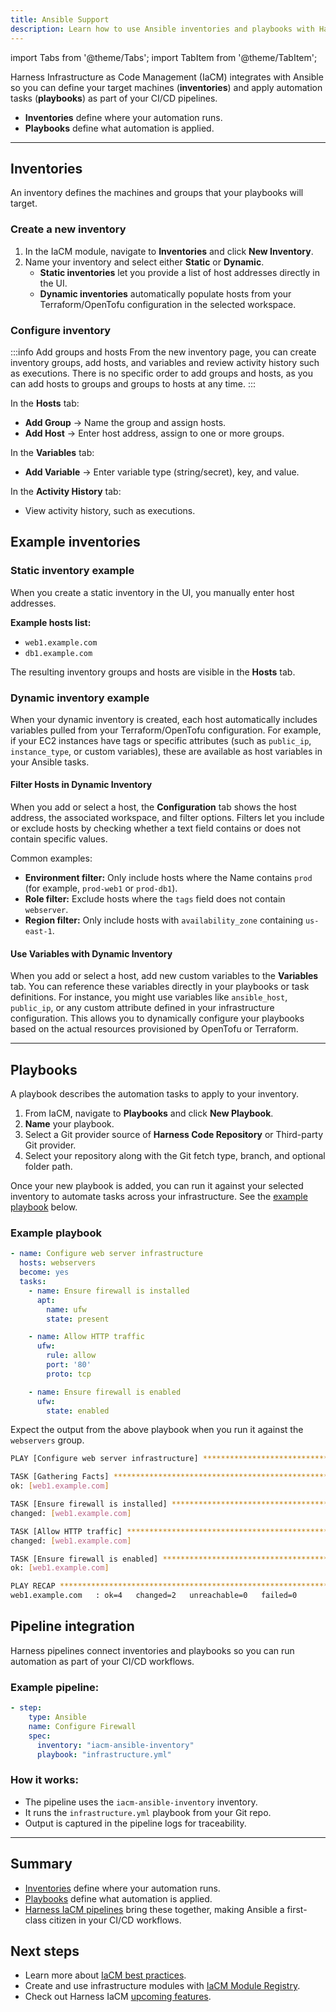 ```yaml
---
title: Ansible Support
description: Learn how to use Ansible inventories and playbooks with Harness IaCM to manage infrastructure in your CI/CD workflows.
---
```


import Tabs from '@theme/Tabs';
import TabItem from '@theme/TabItem';

Harness Infrastructure as Code Management (IaCM) integrates with Ansible so you can define your target machines (**inventories**) and apply automation tasks (**playbooks**) as part of your CI/CD pipelines.
- **Inventories** define where your automation runs.
- **Playbooks** define what automation is applied.

---

## Inventories
An inventory defines the machines and groups that your playbooks will target.

### Create a new inventory
1. In the IaCM module, navigate to **Inventories** and click **New Inventory**. 
2. Name your inventory and select either **Static** or **Dynamic**. 
   - **Static inventories** let you provide a list of host addresses directly in the UI. 
   - **Dynamic inventories** automatically populate hosts from your Terraform/OpenTofu configuration in the selected workspace.

### Configure inventory
:::info Add groups and hosts
From the new inventory page, you can create inventory groups, add hosts, and variables and review activity history such as executions. 
There is no specific order to add groups and hosts, as you can add hosts to groups and groups to hosts at any time.
:::

In the **Hosts** tab:
- **Add Group** → Name the group and assign hosts.
- **Add Host** → Enter host address, assign to one or more groups.

In the **Variables** tab:
- **Add Variable** → Enter variable type (string/secret), key, and value.

In the **Activity History** tab:
- View activity history, such as executions.

## Example inventories
<Tabs>
<TabItem value="static" label="Static">

### Static inventory example
When you create a static inventory in the UI, you manually enter host addresses.

**Example hosts list:**
- `web1.example.com`
- `db1.example.com`

The resulting inventory groups and hosts are visible in the **Hosts** tab.

</TabItem>
<TabItem value="dynamic" label="Dynamic">

### Dynamic inventory example
When your dynamic inventory is created, each host automatically includes variables pulled from your Terraform/OpenTofu configuration. For example, if your EC2 instances have tags or specific attributes (such as `public_ip`, `instance_type`, or custom variables), these are available as host variables in your Ansible tasks.

#### Filter Hosts in Dynamic Inventory
When you add or select a host, the **Configuration** tab shows the host address, the associated workspace, and filter options. Filters let you include or exclude hosts by checking whether a text field contains or does not contain specific values.

Common examples:
- **Environment filter:** Only include hosts where the Name contains `prod` (for example, `prod-web1` or `prod-db1`).
- **Role filter:** Exclude hosts where the `tags` field does not contain `webserver`.
- **Region filter:** Only include hosts with `availability_zone` containing `us-east-1`.

#### Use Variables with Dynamic Inventory
When you add or select a host, add new custom variables to the **Variables** tab. You can reference these variables directly in your playbooks or task definitions. For instance, you might use variables like `ansible_host`, `public_ip`, or any custom attribute defined in your infrastructure configuration. This allows you to dynamically configure your playbooks based on the actual resources provisioned by OpenTofu or Terraform.
</TabItem>
</Tabs>

---

## Playbooks
A playbook describes the automation tasks to apply to your inventory.

<Tabs>
<TabItem value="interactive-guide" label="Interactive guide">

<DocVideo src="https://app.tango.us/app/embed/459c9186-6b20-461a-99ce-fe4aa725a8c9?skipCover=false&defaultListView=false&skipBranding=false&makeViewOnly=true&hideAuthorAndDetails=true" title="Add an Ansible Playbook in Harness IaCM" />
</TabItem>
<TabItem value="step-by-step" label="Step-by-step">

1. From IaCM, navigate to **Playbooks** and click **New Playbook**.
2. **Name** your playbook.
3. Select a Git provider source of **Harness Code Repository** or Third-party Git provider.
4. Select your repository along with the Git fetch type, branch, and optional folder path.

Once your new playbook is added, you can run it against your selected inventory to automate tasks across your infrastructure. See the [example playbook](#example-playbook) below.
</TabItem>
</Tabs>


### Example playbook
<Tabs>
<TabItem value="sample-playbook" label="Sample playbook">

```yaml
- name: Configure web server infrastructure
  hosts: webservers
  become: yes
  tasks:
    - name: Ensure firewall is installed
      apt:
        name: ufw
        state: present

    - name: Allow HTTP traffic
      ufw:
        rule: allow
        port: '80'
        proto: tcp

    - name: Ensure firewall is enabled
      ufw:
        state: enabled
```
</TabItem>
<TabItem value="expected-output" label="Expected output">

Expect the output from the above playbook when you run it against the `webservers` group.

```bash
PLAY [Configure web server infrastructure] **************************************

TASK [Gathering Facts] **********************************************************
ok: [web1.example.com]

TASK [Ensure firewall is installed] *********************************************
changed: [web1.example.com]

TASK [Allow HTTP traffic] *******************************************************
changed: [web1.example.com]

TASK [Ensure firewall is enabled] ***********************************************
ok: [web1.example.com]

PLAY RECAP **********************************************************************
web1.example.com   : ok=4   changed=2   unreachable=0   failed=0
```
</TabItem>
</Tabs>

## Pipeline integration
Harness pipelines connect inventories and playbooks so you can run automation as part of your CI/CD workflows.

### Example pipeline:
```yaml
- step:
    type: Ansible
    name: Configure Firewall
    spec:
      inventory: "iacm-ansible-inventory"
      playbook: "infrastructure.yml"
```

### How it works:
- The pipeline uses the `iacm-ansible-inventory` inventory.
- It runs the `infrastructure.yml` playbook from your Git repo.
- Output is captured in the pipeline logs for traceability.

---

## Summary
- [Inventories](#inventories) define where your automation runs.  
- [Playbooks](#playbooks) define what automation is applied.  
- [Harness IaCM pipelines](#pipeline-integration) bring these together, making Ansible a first-class citizen in your CI/CD workflows.  

## Next steps
- Learn more about [IaCM best practices](/docs/infra-as-code-management/iacm-best-practices).
- Create and use infrastructure modules with [IaCM Module Registry](/docs/category/module-registry).
- Check out Harness IaCM [upcoming features](/roadmap/#iacm).